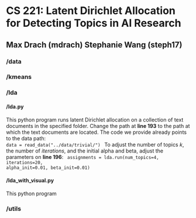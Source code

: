 # CS 221: Latent Dirichlet Allocation for Detecting Topics in AI Research
## Max Drach (mdrach) Stephanie Wang (steph17)
### /data

### /kmeans

### /lda

#### /lda.py 
This python program runs latent Dirichlet allocation on a collection of text documents in the specified folder. Change the path at **line 193** to the path at which the text documents are located. The code we provide already points to the data path:
<code> data = read_data("../data/trivial/") </code>
To adjust the number of topics *k*, the number of *iterations*, and the initial alpha and beta, adjust the parameters on **line 196**:
<code> assignments = lda.run(num_topics=4, iterations=20, alpha_init=0.01, beta_init=0.01) </code>

#### /lda_with_visual.py
This python program 
### /utils